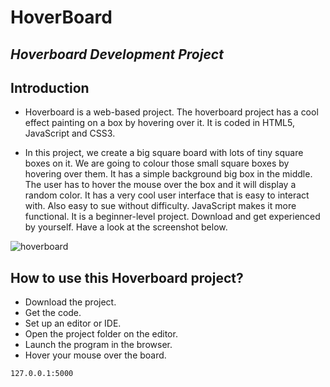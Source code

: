 # HoverBoard


## _Hoverboard Development Project_


## Introduction

-  Hoverboard is a web-based project. The hoverboard project has a cool effect painting on a box by hovering over it. It is coded in HTML5, JavaScript and CSS3.

-  In this project, we create a big square board with lots of tiny square boxes on it. We are going to colour those small square boxes by hovering over them. It has a simple background big box in the middle. The user has to hover the mouse over the box and it will display a random color. It has a very cool user interface that is easy to interact with. Also easy to sue without difficulty. JavaScript makes it more functional. It is a beginner-level project. Download and get experienced by yourself. Have a look at the screenshot below.



![hoverboard](https://user-images.githubusercontent.com/97520268/169672799-6ed03fc2-13d7-4cdb-8d76-60aabcf5ce06.png)










## How to use this Hoverboard project?
-  Download the project.
- Get the code.
- Set up an editor or IDE.
- Open the project folder on the editor.
- Launch the program in the browser.
- Hover your mouse over the board.




```sh
127.0.0.1:5000
```






